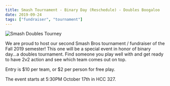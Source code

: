 ```yaml
---
title: Smash Tournament - Binary Day (Reschedule) - Doubles Boogaloo
date: 2019-09-24
tags: ["fundraiser", "tournament"]
---
```


![Smash Doubles Tourney](../images/smash1017.jpg)

We are proud to host our second Smash Bros tournament / fundraiser of the Fall 2019 semester! This one will be a special event in honor of binary day...a doubles tournament. Find someone you play well with and get ready to have 2v2 action and see which team comes out on top.

Entry is $10 per team, or $2 per person for free play.

The event starts at 5:30PM October 17th in HCC 327.
